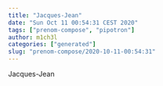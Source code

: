 ```yaml
---
title: "Jacques-Jean"
date: "Sun Oct 11 00:54:31 CEST 2020"
tags: ["prenom-compose", "pipotron"]
author: m1ch3l
categories: ["generated"]
slug: "prenom-compose/2020-10-11-00:54:31"
---
```


Jacques-Jean
